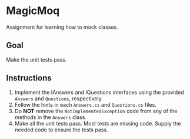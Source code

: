 # MagicMoq
Assignment for learning how to mock classes.

## Goal
Make the unit tests pass.

## Instructions

1. Implement the IAnswers and IQuestions interfaces using the provided `Answers` and `Questions`, respectively.
2. Follow the hints in each `Answers.cs` and `Questions.cs` files.
3. Do **NOT** remove the `NotImplementedException` code from any of the methods in the `Answers` class.
4. Make all the unit tests pass. Most tests are missing code. Supply the needed code to ensure the tests pass.
